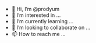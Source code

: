 - 👋 Hi, I’m @prodyum
- 👀 I’m interested in ...
- 🌱 I’m currently learning ...
- 💞️ I’m looking to collaborate on ...
- 📫 How to reach me ...

<!---
prodyum/prodyum is a ✨ special ✨ repository because its `README.md` (this file) appears on your GitHub profile.
You can click the Preview link to take a look at your changes.
--->
